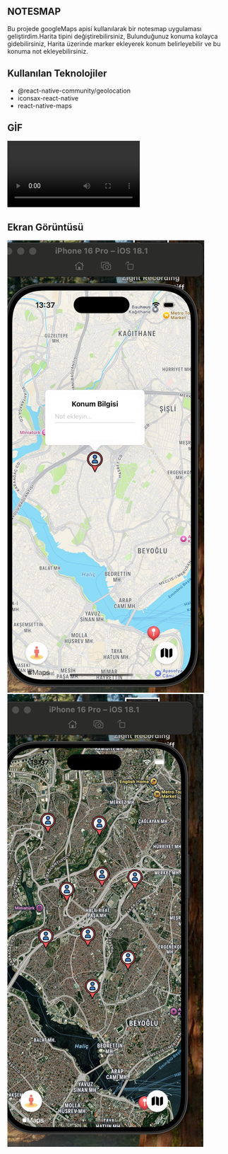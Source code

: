 
## NOTESMAP
Bu projede googleMaps apisi kullanılarak bir notesmap uygulaması geliştirdim.Harita tipini değiştirebilirsiniz, Bulunduğunuz konuma kolayca gidebilirsiniz, Harita üzerinde marker ekleyerek konum belirleyebilir ve bu konuma not ekleyebilirsiniz.

## Kullanılan Teknolojiler
- @react-native-community/geolocation
- iconsax-react-native
- react-native-maps
## GİF
![](./mapExaple/ZightRecording2025-02-23at10.25.30AM-ezgif.com-video-to-gif-converter.mp4)

## Ekran Görüntüsü
![](./mapExaple/iPhone%2016%20Pro%202025-02-25%20at%201.37.19%20PM.jpg)
![](./mapExaple/iPhone%2016%20Pro%202025-02-25%20at%201.37.46%20PM.jpg)
